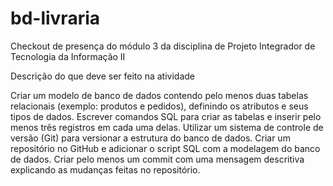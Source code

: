 # bd-livraria

Checkout de presença do módulo 3 da disciplina de Projeto Integrador de Tecnologia da Informação II

Descrição do que deve ser feito na atividade

Criar um modelo de banco de dados contendo pelo menos duas tabelas relacionais (exemplo: produtos e pedidos), definindo os atributos e seus tipos de dados.
Escrever comandos SQL para criar as tabelas e inserir pelo menos três registros em cada uma delas.
Utilizar um sistema de controle de versão (Git) para versionar a estrutura do banco de dados.
Criar um repositório no GitHub e adicionar o script SQL com a modelagem do banco de dados.
Criar pelo menos um commit com uma mensagem descritiva explicando as mudanças feitas no repositório.
